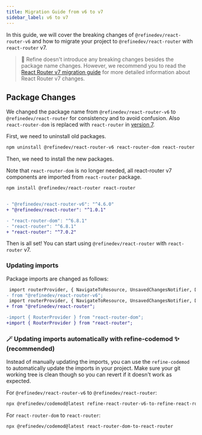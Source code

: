 ```yaml
---
title: Migration Guide from v6 to v7
sidebar_label: v6 to v7
---
```


In this guide, we will cover the breaking changes of `@refinedev/react-router-v6` and how to migrate your project to `@refinedev/react-router` with `react-router` v7.

> 🚨 Refine doesn't introduce any breaking changes besides the package name changes. However, we recommend you to read the [React Router v7 migration guide](https://reactrouter.com/upgrading/v6) for more detailed information about React Router v7 changes.

## Package Changes

We changed the package name from `@refinedev/react-router-v6` to `@refinedev/react-router` for consistency and to avoid confusion. Also `react-router-dom` is replaced with `react-router` in [version 7](https://reactrouter.com/upgrading/v6#upgrade-to-v7).

First, we need to uninstall old packages.

```bash
npm uninstall @refinedev/react-router-v6 react-router-dom react-router
```

Then, we need to install the new packages.

Note that `react-router-dom` is no longer needed, all react-router v7 components are imported from `react-router` package.

```bash
npm install @refinedev/react-router react-router
```

```diff

- "@refinedev/react-router-v6": "^4.6.0"
+ "@refinedev/react-router": "^1.0.1"

- "react-router-dom": "^6.8.1"
- "react-router": "^6.8.1"
+ "react-router": "^7.0.2"
```

Then is all set! You can start using `@refinedev/react-router` with `react-router` v7.

### Updating imports

Package imports are changed as follows:

```diff
 import routerProvider, { NavigateToResource, UnsavedChangesNotifier, DocumentTitleHandler }
- from "@refinedev/react-router-v6";
 import routerProvider, { NavigateToResource, UnsavedChangesNotifier, DocumentTitleHandler }
+ from "@refinedev/react-router";

-import { RouterProvider } from "react-router-dom";
+import { RouterProvider } from "react-router";
```

### 🪄 Updating imports automatically with refine-codemod ✨ (recommended)

Instead of manually updating the imports, you can use the `refine-codemod` to automatically update the imports in your project. Make sure your git working tree is clean though so you can revert if it doesn't work as expected.

For `@refinedev/react-router-v6` to `@refinedev/react-router`:

```bash
npx @refinedev/codemod@latest refine-react-router-v6-to-refine-react-router
```

For `react-router-dom` to `react-router`:

```bash
npx @refinedev/codemod@latest react-router-dom-to-react-router
```
